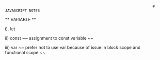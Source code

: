                                                                        #   JAVASCRIPT NOTES

** VARIABLE **

i). let

ii) const ~~ assignment to const variable ~~

iii) var ~~ prefer not to use var because of issue in block scope and functional scope ~~

